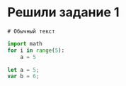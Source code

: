 # Решили задание 1

```
# Обычный текст
```

```python
import math
for i in range(5):
    a = 5
```
```javascript
let a = 5;
var b = 6;
